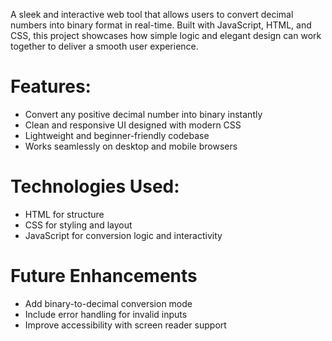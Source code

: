 A sleek and interactive web tool that allows users to convert decimal numbers into binary format in real-time. Built with JavaScript, HTML, and CSS, this project showcases how simple logic and elegant design can work together to deliver a smooth user experience.

# Features:
- Convert any positive decimal number into binary instantly
- Clean and responsive UI designed with modern CSS
- Lightweight and beginner-friendly codebase
- Works seamlessly on desktop and mobile browsers
  
# Technologies Used:
- HTML for structure
- CSS for styling and layout
- JavaScript for conversion logic and interactivity

 # Future Enhancements
- Add binary-to-decimal conversion mode
- Include error handling for invalid inputs
- Improve accessibility with screen reader support



